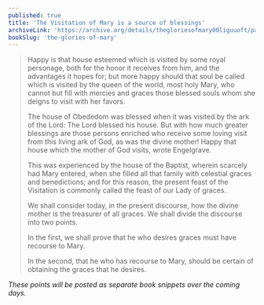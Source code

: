 ```yaml
---
published: true
title: 'The Visitation of Mary is a source of blessings'
archiveLink: 'https://archive.org/details/thegloriesofmary00liguuoft/page/436?view=theater'
bookSlug: 'the-glories-of-mary'
---
```


> Happy is that house esteemed which is visited by some royal personage, both for the honor it receives from him, and the advantages it hopes for; but more happy should that soul be called which is visited by the queen of the world, most holy Mary, who cannot but fill with mercies and graces those blessed souls whom she deigns to visit with her favors.
>
> The house of Obededom was blessed when it was visited by the ark of the Lord: The Lord blessed his house. But with how much greater blessings are those persons enriched who receive some loving visit from this living ark of God, as was the divine mother! Happy that house which the mother of God visits, wrote Engelgrave.
>
> This was experienced by the house of the Baptist, wherein scarcely had Mary entered, when she filled all that family with celestial graces and benedictions; and for this reason, the present feast of the Visitation is commonly called the feast of our Lady of graces.
>
> We shall consider today, in the present discourse, how the divine mother is the treasurer of all graces. We shall divide the discourse into two points.
>
> In the first, we shall prove that he who desires graces must have recourse to Mary.
>
> In the second, that he who has recourse to Mary, should be certain of obtaining the graces that he desires.

*These points will be posted as separate book snippets over the coming days.*
